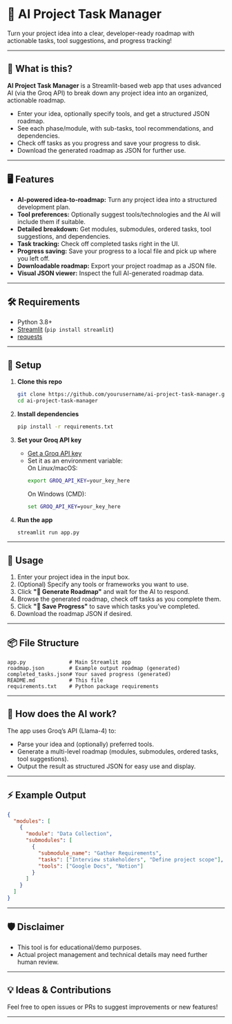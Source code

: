 # 🧠 AI Project Task Manager

Turn your project idea into a clear, developer-ready roadmap with actionable tasks, tool suggestions, and progress tracking!

---

## 🚀 What is this?

**AI Project Task Manager** is a Streamlit-based web app that uses advanced AI (via the Groq API) to break down any project idea into an organized, actionable roadmap.

- Enter your idea, optionally specify tools, and get a structured JSON roadmap.
- See each phase/module, with sub-tasks, tool recommendations, and dependencies.
- Check off tasks as you progress and save your progress to disk.
- Download the generated roadmap as JSON for further use.

---

## 🖥️ Features

- **AI-powered idea-to-roadmap:** Turn any project idea into a structured development plan.
- **Tool preferences:** Optionally suggest tools/technologies and the AI will include them if suitable.
- **Detailed breakdown:** Get modules, submodules, ordered tasks, tool suggestions, and dependencies.
- **Task tracking:** Check off completed tasks right in the UI.
- **Progress saving:** Save your progress to a local file and pick up where you left off.
- **Downloadable roadmap:** Export your project roadmap as a JSON file.
- **Visual JSON viewer:** Inspect the full AI-generated roadmap data.

---

## 🛠️ Requirements

- Python 3.8+
- [Streamlit](https://streamlit.io/) (`pip install streamlit`)
- [requests](https://pypi.org/project/requests/)

---

## 🔑 Setup

1. **Clone this repo**

   ```bash
   git clone https://github.com/yourusername/ai-project-task-manager.git
   cd ai-project-task-manager
   ```

2. **Install dependencies**

   ```bash
   pip install -r requirements.txt
   ```

3. **Set your Groq API key**

   - [Get a Groq API key](https://console.groq.com/)
   - Set it as an environment variable:  
     On Linux/macOS:
     ```bash
     export GROQ_API_KEY=your_key_here
     ```
     On Windows (CMD):
     ```cmd
     set GROQ_API_KEY=your_key_here
     ```

4. **Run the app**
   ```bash
   streamlit run app.py
   ```

---

## 📝 Usage

1. Enter your project idea in the input box.
2. (Optional) Specify any tools or frameworks you want to use.
3. Click **"🚀 Generate Roadmap"** and wait for the AI to respond.
4. Browse the generated roadmap, check off tasks as you complete them.
5. Click **"💾 Save Progress"** to save which tasks you’ve completed.
6. Download the roadmap JSON if desired.

---

## 📦 File Structure

```plaintext
app.py              # Main Streamlit app
roadmap.json        # Example output roadmap (generated)
completed_tasks.json# Your saved progress (generated)
README.md           # This file
requirements.txt    # Python package requirements
```

---

## 🤖 How does the AI work?

The app uses Groq’s API (Llama-4) to:

- Parse your idea and (optionally) preferred tools.
- Generate a multi-level roadmap (modules, submodules, ordered tasks, tool suggestions).
- Output the result as structured JSON for easy use and display.

---

## ⚡ Example Output

```json
{
  "modules": [
    {
      "module": "Data Collection",
      "submodules": [
        {
          "submodule_name": "Gather Requirements",
          "tasks": ["Interview stakeholders", "Define project scope"],
          "tools": ["Google Docs", "Notion"]
        }
      ]
    }
  ]
}
```

---

## 🛡️ Disclaimer

- This tool is for educational/demo purposes.
- Actual project management and technical details may need further human review.

---

## 💡 Ideas & Contributions

Feel free to open issues or PRs to suggest improvements or new features!

---
